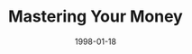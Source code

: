 ---
layout: message
category: message
series: "Dollars, Sense and Sensibility"
title: "Mastering Your Money"
date: 1998-01-18
audio-description: "How to handle our money in a way that makes sense and pleases God. "
audio: ""
audio-title: "Mastering Your Money"
audio-duration: ":"
---